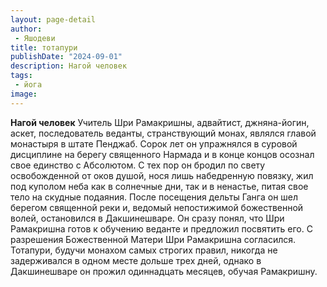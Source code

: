 ```yaml
---
layout: page-detail
author:
 - Яшодеви
title: тотапури
publishDate: "2024-09-01"
description: Нагой человек
tags:
 - йога
image: 
---
```


__Нагой человек__
Учитель Шри Рамакришны, адвайтист, джняна-йогин, аскет, последователь веданты, странствующий монах, являлся главой монастыря в штате Пенджаб. Сорок лет он упражнялся в суровой дисциплине на берегу священного Нармада и в конце концов осознал свое единство с Абсолютом. С тех пор он бродил по свету освобожденной от оков душой, нося лишь набедренную повязку, жил под куполом неба как в солнечные дни, так и в ненастье, питая свое тело на скудные подаяния. После посещения дельты Ганга он шел берегом священной реки и, ведомый непостижимой божественной волей, остановился в Дакшинешваре. Он сразу понял, что Шри Рамакришна готов к обучению веданте и предложил посвятить его. С разрешения Божественной Матери Шри Рамакришна согласился. Тотапури, будучи монахом самых строгих правил, никогда не задерживался в одном месте дольше трех дней, однако в Дакшинешваре он прожил одиннадцать месяцев, обучая Рамакришну.

